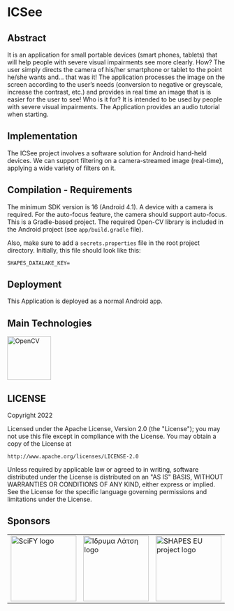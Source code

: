 ICSee
=======

Abstract
--------
It is an application for small portable devices (smart phones, tablets) that will help people with severe visual  impairments see more clearly.
How? The user simply directs the camera of his/her smartphone or tablet to the point he/she wants and… that was it! The application processes the image on the screen according to the user’s needs (conversion to negative or greyscale, increase the contrast, etc.) and provides in real time an image that is is easier for the user to see!
Who is it for?
It is intended to be used by people with severe visual impairments.
The Application provides an audio tutorial when starting.

Implementation
--------------
The ICSee project involves a software solution for Android hand-held devices.
We can support filtering on a camera-streamed image (real-time), applying a wide variety of filters on it.

Compilation - Requirements
-----------
The minimum SDK version is 16 (Android 4.1).
A device with a camera is required. For the auto-focus feature, the camera should support auto-focus.
This is a Gradle-based project. The required Open-CV library is included in the Android project (see `app/build.gradle` file).

Also, make sure to add a `secrets.properties` file in the root project directory. Initially, this file should look like this:

```text
SHAPES_DATALAKE_KEY=
```

Deployment
----------
This Application is deployed as a normal Android app.

Main Technologies
-----------------
<a href="http://opencv.org/"><img src="http://upload.wikimedia.org/wikipedia/commons/thumb/3/32/OpenCV_Logo_with_text_svg_version.svg/750px-OpenCV_Logo_with_text_svg_version.svg.png" alt="OpenCV" width="100px"></a>

[1]: http://www.scify.gr/site/en/projects/in-progress/icsee

LICENSE
-----------------

Copyright 2022

Licensed under the Apache License, Version 2.0 (the "License");
you may not use this file except in compliance with the License.
You may obtain a copy of the License at

    http://www.apache.org/licenses/LICENSE-2.0

Unless required by applicable law or agreed to in writing, software
distributed under the License is distributed on an "AS IS" BASIS,
WITHOUT WARRANTIES OR CONDITIONS OF ANY KIND, either express or implied.
See the License for the specific language governing permissions and
limitations under the License.

Sponsors
--------
<table>
<tr>
<td>
<a href="http://www.scify.gr/site/en/" title="SciFY website" rel="home" target="_blank"><img width="150px" src="http://www.scify.gr/site/images/scify/scify_logo_108.png" alt="SciFY logo" title="SciFY logo"></a>
</td>
<td>
<a href="http://www.latsis-foundation.org/" title="Ίδρυμα Λάτση" rel="home" target="_blank"><img width="150px" src="https://www.neolaia.gr/wp-content/uploads/2019/05/idryma_latsi-1.jpg" alt="Ίδρυμα Λάτση logo" title="Ίδρυμα Λάτση logo"></a>
</td>
<td>
<a href="https://shapes2020.eu/" title="SHAPES EU Project" rel="home" target="_blank"><img width="150px" src="https://shapes2020.eu/wp-content/uploads/2020/03/SHAPES_Logo_Scaled_190-removebg-preview.png" alt="SHAPES EU project logo" title="SHAPES EU project logo"></a>
</td>
</tr>
</table>
